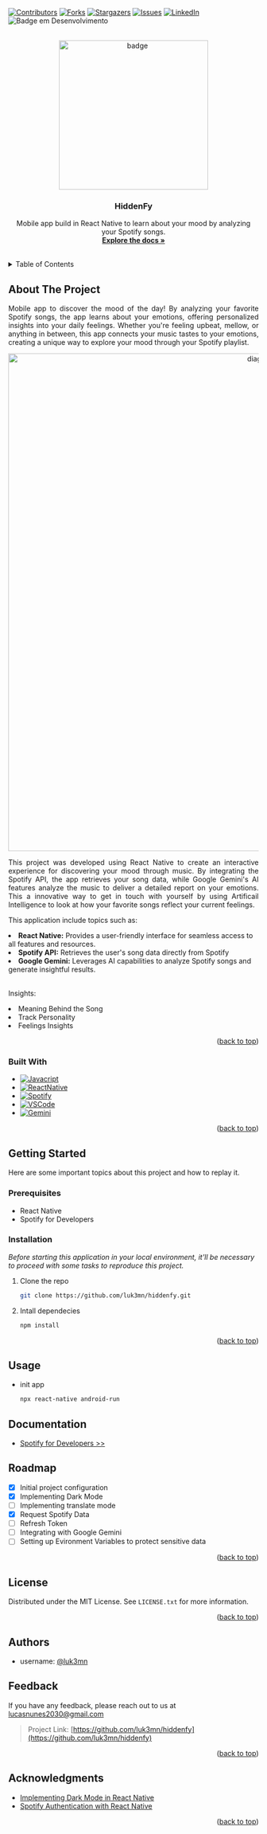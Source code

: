[![Contributors][contributors-shield]][contributors-url]
[![Forks][forks-shield]][forks-url]
[![Stargazers][stars-shield]][stars-url]
[![Issues][issues-shield]][issues-url]
[![LinkedIn][linkedin-shield]][linkedin-url]
![Badge em Desenvolvimento](https://img.shields.io/static/v1?label=STATUS&message=Finished&color=GREEN&style=for-the-badge)

<!-- ![image](soft%20(1).png) -->



<!-- PROJECT LOGO -->
<br />
<div align="center">
    <img width="300" src="assets/" alt="badge"/>
    <h3 align="center">HiddenFy</h3>

  <p align="center">
    Mobile app build in React Native to learn about your mood by analyzing your Spotify songs.
    <br />
    <a href="https://github.com/luk3mn/hiddenfy/README.md"><strong>Explore the docs »</strong></a>
    <br />
    <br />
  </p>
</div>



<!-- TABLE OF CONTENTS -->
<details>
  <summary>Table of Contents</summary>
  <ol>
    <li>
      <a href="#about-the-project">About The Project</a>
      <ul>
        <li><a href="#built-with">Built With</a></li>
      </ul>
    </li>
    <li>
      <a href="#getting-started">Getting Started</a>
      <ul>
        <li><a href="#prerequisites">Prerequisites</a></li>
        <li><a href="#installation">Installation</a></li>
      </ul>
    </li>
    <li><a href="#usage">Usage</a></li>
    <li><a href="#documentation">Documentation</a></li>
    <li><a href="#roadmap">Roadmap</a></li>
    <li><a href="#license">License</a></li>
    <li><a href="#authors">Authors</a></li>
    <li><a href="#feedback">Feedback</a></li>
    <li><a href="#acknowledgments">Acknowledgments</a></li>
  </ol>
</details>



<!-- ABOUT THE PROJECT -->
## About The Project
<!-- IMAGE (OPCIONAL) -->

<p align="justify">
Mobile app to discover the mood of the day! By analyzing your favorite Spotify songs, the app learns about your emotions, offering personalized insights into your daily feelings. Whether you're feeling upbeat, mellow, or anything in between, this app connects your music tastes to your emotions, creating a unique way to explore your mood through your Spotify playlist.
</p> 

<div align="center">
    <img width=1000 src="assets/diagram.png" alt="diagram"/>
</div>

<p align="justify">
This project was developed using React Native to create an interactive experience for discovering your mood through music. By integrating the Spotify API, the app retrieves your song data, while Google Gemini's AI features analyze the music to deliver a detailed report on your emotions. This a innovative way to get in touch with yourself by using Artificail Intelligence to look at how your favorite songs reflect your current feelings. 
</p>

<p align="justify">
This application include topics such as:
</p>

<li><b>React Native:</b> Provides a user-friendly interface for seamless access to all features and resources.</li>  
<li><b>Spotify API:</b> Retrieves the user's song data directly from Spotify</li>  
<li><b>Google Gemini:</b> Leverages AI capabilities to analyze Spotify songs and generate insightful results.</li>  

<br/>
<p align="justify">
Insights:
</p>

<li>Meaning Behind the Song</li>
<li>Track Personality</li>
<li>Feelings Insights</li>

<p align="right">(<a href="#hiddenfy">back to top</a>)</p>

### Built With

* [![Javacript][Javacript]][Javacript-url]
* [![ReactNative][ReactNative]][ReactNative-url]
* [![Spotify][Spotify]][Spotify-url]
* [![VSCode][VSCode]][VSCode-url]
* [![Gemini][Gemini]][Gemini-url]

<p align="right">(<a href="#hiddenfy">back to top</a>)</p>



<!-- GETTING STARTED -->
## Getting Started

Here are some important topics about this project and how to replay it.

### Prerequisites

* React Native
* Spotify for Developers

### Installation

_Before starting this application in your local environment, it'll be necessary to proceed with some tasks to reproduce this project._

1. Clone the repo
   ```sh
   git clone https://github.com/luk3mn/hiddenfy.git
   ```
2. Intall dependecies 
   ```sh
   npm install
   ```

<p align="right">(<a href="#hiddenfy">back to top</a>)</p>



<!-- USAGE EXAMPLES -->
## Usage

- init app
   ```sh
   npx react-native android-run
   ```
<!-- Documentation -->
## Documentation
- [Spotify for Developers >> ](https://developer.spotify.com/)


<!-- ROADMAP -->
## Roadmap
- [x] Initial project configuration
- [x] Implementing Dark Mode
- [ ] Implementing translate mode
- [x] Request Spotify Data
- [ ] Refresh Token
- [ ] Integrating with Google Gemini
- [ ] Setting up Evironment Variables to protect sensitive data

<p align="right">(<a href="#hiddenfy">back to top</a>)</p>



<!-- LICENSE -->
## License

Distributed under the MIT License. See `LICENSE.txt` for more information.

<p align="right">(<a href="#hiddenfy">back to top</a>)</p>



## Authors

- username: [@luk3mn](https://www.github.com/luk3mn)

## Feedback

If you have any feedback, please reach out to us at lucasnunes2030@gmail.com

> Project Link: [https://github.com/luk3mn/hiddenfy](https://github.com/luk3mn/hiddenfy)

<p align="right">(<a href="#hiddenfy">back to top</a>)</p>


<!-- ACKNOWLEDGMENTS -->
## Acknowledgments

* [Implementing Dark Mode in React Native](https://kodaschool.com/blog/implementing-dark-mode-in-react-native)
* [Spotify Authentication with React Native](https://readmedium.com/spotify-authentication-with-reactnative-2b6156573d19)

<p align="right">(<a href="#hiddenfy">back to top</a>)</p>



<!-- MARKDOWN LINKS & IMAGES -->
<!-- https://www.markdownguide.org/basic-syntax/#reference-style-links -->
[contributors-shield]: https://img.shields.io/github/contributors/luk3mn/hiddenfy.svg?style=for-the-badge
[contributors-url]: https://github.com/luk3mn/hiddenfy/graphs/contributors
[issues-shield]: https://img.shields.io/github/issues/luk3mn/hiddenfy.svg?style=for-the-badge
[issues-url]: https://github.com/luk3mn/hiddenfy/issues
[forks-shield]: https://img.shields.io/github/forks/luk3mn/hiddenfy.svg?style=for-the-badge
[forks-url]: https://github.com/luk3mn/hiddenfy/network/members
[stars-shield]: https://img.shields.io/github/stars/luk3mn/hiddenfy.svg?style=for-the-badge
[stars-url]: https://github.com/luk3mn/hiddenfy/stargazers
[license-shield]: https://img.shields.io/github/license/othneildrew/Best-README-Template.svg?style=for-the-badge
[license-url]: https://github.com/luk3mn/hiddenfy/blob/master/LICENSE
[linkedin-shield]: https://img.shields.io/badge/-LinkedIn-black.svg?style=for-the-badge&logo=linkedin&colorB=555
[linkedin-url]: https://www.linkedin.com/in/lucasmaues/
[personal-shield]: https://img.shields.io/static/v1?label=Oracle_one&message=Alura&color=2e3643&style=for-the-badge&colorB=555

<!-- Stack Shields -->
[Javacript]: https://img.shields.io/badge/JavaScript-323330?style=for-the-badge&logo=javascript&logoColor=F7DF1E
[Javacript-url]: https://www.Javacript.com/en/
[ReactNative]: https://img.shields.io/badge/React_Native-20232A?style=for-the-badge&logo=react&logoColor=61DAFB
[ReactNative-url]: https://reactnative.dev/docs/getting-started
[Spotify]: https://img.shields.io/badge/Spotify-1ED760?&style=for-the-badge&logo=spotify&logoColor=white
[Spotify-url]: https://developer.spotify.com/
[VSCode]: https://img.shields.io/badge/Visual_Studio_Code-0078D4?style=for-the-badge&logo=visual%20studio%20code&logoColor=white
[VSCode-url]: https://code.visualstudio.com/docs
[Gemini]: https://img.shields.io/badge/Google_Gemini-4285F4?style=for-the-badge&logo=google-cloud&logoColor=white
[Gemini-url]: https://ai.google.dev/gemini-api/docs
